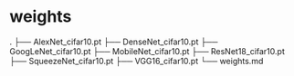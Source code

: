 # weights

.
├── AlexNet_cifar10.pt
├── DenseNet_cifar10.pt
├── GoogLeNet_cifar10.pt
├── MobileNet_cifar10.pt
├── ResNet18_cifar10.pt
├── SqueezeNet_cifar10.pt
├── VGG16_cifar10.pt
└── weights.md
